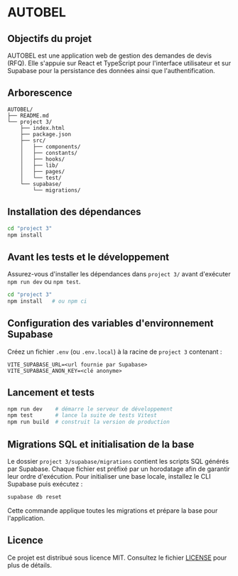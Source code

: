 # AUTOBEL

## Objectifs du projet

AUTOBEL est une application web de gestion des demandes de devis (RFQ). Elle s'appuie sur React et TypeScript pour l'interface utilisateur et sur Supabase pour la persistance des données ainsi que l'authentification.

## Arborescence

```
AUTOBEL/
├── README.md
└── project 3/
    ├── index.html
    ├── package.json
    ├── src/
    │   ├── components/
    │   ├── constants/
    │   ├── hooks/
    │   ├── lib/
    │   ├── pages/
    │   └── test/
    └── supabase/
        └── migrations/
```

## Installation des dépendances

```bash
cd "project 3"
npm install
```

## Avant les tests et le développement

Assurez-vous d'installer les dépendances dans `project 3/` avant d'exécuter `npm run dev` ou `npm test`.

```bash
cd "project 3"
npm install   # ou npm ci
```

## Configuration des variables d'environnement Supabase

Créez un fichier `.env` (ou `.env.local`) à la racine de `project 3` contenant :

```
VITE_SUPABASE_URL=<url fournie par Supabase>
VITE_SUPABASE_ANON_KEY=<clé anonyme>
```

## Lancement et tests

```bash
npm run dev    # démarre le serveur de développement
npm test       # lance la suite de tests Vitest
npm run build  # construit la version de production
```

## Migrations SQL et initialisation de la base

Le dossier `project 3/supabase/migrations` contient les scripts SQL générés par Supabase. Chaque fichier est préfixé par un horodatage afin de garantir leur ordre d'exécution. Pour initialiser une base locale, installez le CLI Supabase puis exécutez :

```bash
supabase db reset
```

Cette commande applique toutes les migrations et prépare la base pour l'application.

## Licence

Ce projet est distribué sous licence MIT. Consultez le fichier [LICENSE](LICENSE)
pour plus de détails.
